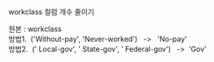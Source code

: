 workclass 컬럼 개수 줄이기<br>

원본 \: workclass<br>
방법1. &nbsp;\('Without-pay', 'Never-worked') &nbsp; \-> &nbsp; 'No-pay'<br>
방법2. &nbsp;\(' Local-gov', ' State-gov',  ' Federal-gov') &nbsp; \->  &nbsp;'Gov'<br>
